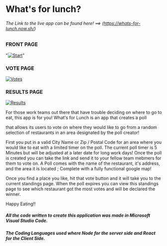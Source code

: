 # What's for lunch?


###### The Link to the live app can be found here! ==> (https://whats-for-lunch.now.sh/) 


### FRONT PAGE
"<a href="https://ibb.co/NKmG49b"><img src="https://i.ibb.co/0rFzwCv/Start.png" alt="Start" border="0"></a>"


### VOTE PAGE
<a href="https://ibb.co/WsbR8v8"><img src="https://i.ibb.co/TrVNjMj/Votes.png" alt="Votes" border="0"></a>


### RESULTS PAGE 
<a href="https://ibb.co/frm2qnr"><img src="https://i.ibb.co/tYy4QxY/Results.png" alt="Results" border="0"></a>

For those work teams out there that have trouble deciding on where to go to eat, this app is for you! What's for Lunch is an app that creates a poll

that allows its users to vote on where they would like to go from a random selection of restaurants in an area designated by the poll creator!

First you put in a valid City Name or Zip / Postal Code for an area where you would like to eat with a limited timer on the poll. The current poll timer is 5 Minutes but will be adjusted at a later date for long work days! Once the poll is created you can take the link and send it to your fellow team mebmers for them to vote on. A Poll comes with the name of the restaurant, it's address, and the area it is located ; Complete with a fully functional google map! 

Once you find a place you like, hit that vote button and it will take you to the current standings page. 
When the poll expires you can view this standings page to see which restaurant got the most votes and will be declared the winner.

Happy Eating!!



##### All the code written to create this application was made in Microsoft Visual Studio Code.

##### The Coding Languages used where Node for the server side and React for the Client Side. 
